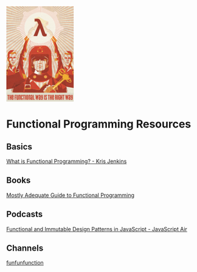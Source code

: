 <img src="img/functionallySoviet.jpg" height="250px">

# Functional Programming Resources

## Basics

[What is Functional Programming? - Kris Jenkins](http://blog.jenkster.com/2015/12/what-is-functional-programming.html)

## Books

[Mostly Adequate Guide to Functional Programming](https://github.com/MostlyAdequate/mostly-adequate-guide)

## Podcasts

[Functional and Immutable Design Patterns in JavaScript - JavaScript Air](https://javascriptair.com/episodes/2015-12-30/)

## Channels

[funfunfunction](https://www.youtube.com/channel/UCO1cgjhGzsSYb1rsB4bFe4Q)
